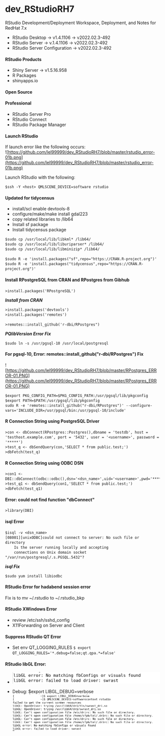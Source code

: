 # dev_RStudioRH7
RStudio Development/Deployment Workspace, Deployment, and Notes for RedHat 7.x
- RStudio Desktop -> v1.4.1106 -> v2022.02.3-492 
- RStudio Server -> v.1.4.1106 -> v2022.02.3-492
- RStudio Server Configuration -> v2022.02.3-492

#### RStudio Products
- Shiny Server -> v1.5.16.958
- R Packages
- shinyapps.io <br/>

#### Open Source

#### Professional
- RStudio Server Pro
- RStudio Connect
- RStudio Package Manager

#### Launch RStudio
If launch error like the following occurs: <br/>
![https://github.com/lel99999/dev_RStudioRH7/blob/master/rstudio_error-01b.png](https://github.com/lel99999/dev_RStudioRH7/blob/master/rstudio_error-01b.png) <br/>

Launch RStudio with the following: <br/>

```
$ssh -Y <host> QMLSCENE_DEVICE=software rstudio
```

#### Updated for tidycensus
- install/scl enable devtools-8
- configure/make/make install gdal223
- copy related libraries to /lib64
- Install sf package
- Install tidycensus package

```
$sudo cp /usr/local/lib/libkml* /lib64/
$sudo cp /usr/local/lib/liburiparser* /lib64/
$sudo cp /usr/local/lib/libminizip* /lib64/

$sudo R -e 'install.packages("sf",repo="https://CRAN.R-project.org")'
$sudo R -e 'install.packages("tidycensus",repo="https://CRAN.R-project.org")'
```

#### Install RPostgreSQL from CRAN and RPostgres from Gibhub
```
>install.packages('RPostgreSQL')
```

***Install from CRAN*** <br/>
```
>install.packages('devtools')
>install.packages('remotes')

>remotes::install_github('r-dbi/RPostgres")
```

***PQlibVersion Error Fix*** <br/>
```
$sudo ln -s /usr/pgsql-10 /usr/local/postgresql
```

#### For pgsql-10, Error: remotes::install_github("r-dbi/RPostgres") Fix
![https://github.com/lel99999/dev_RStudioRH7/blob/master/RPostgres_ERROR-01.PNG](https://github.com/lel99999/dev_RStudioRH7/blob/master/RPostgres_ERROR-01.PNG) <br/>

```
$export PKG_CONFIG_PATH=$PKG_CONFIG_PATH:/usr/pgsql/lib/pkgconfig
$export PATH=$PATH:/usr/pgsql/lib/pkgconfig
sudo R -e 'remotes::install_github("r-dbi/RPostgres")' --configure-vars='INCLUDE_DIR=/usr/pgsql/bin:/usr/pgsql-10/include'
```

#### R Connection String using PostgreSQL Driver
```
>con <- dbConnect(RPostgres::Postgres(),dbname = 'testdb', host = 'testhost.example.com', port = '5432', user = '<username>', password = '*****')
>test_q <- dbSendQuery(con,'SELECT * from public.test;')
>dbFetch(test_q)

```

#### R Connection String using ODBC DSN
```
>con1 <- DBI::dbConnect(odbc::odbc(),dsn='<dsn_name>',uid='<username>',pwd='*****')
>test_q1 <- dbSendQuery(con1,'SELECT * from public.test;')
>dbFetch(test_q1)
```
#### Error: could not find function "dbConnect"
```
>library(DBI)
```
#### isql Error
```
$isql -v <dsn_name>
[08001][unixODBC]could not connect to server: No such file or directory
	Is the server running locally and accepting
	connections on Unix domain socket "/var/run/postgresql/.s.PGSQL.5432"?
```
***isql Fix*** <br/>
```
$sudo yum install libiodbc
```
#### RStudio Error for hadabend session error
Fix is to mv  ~/.rstudio to ~/.rstudio_bkp <br/>

#### RStudio XWindows Error
- review /etc/ssh/sshd_config <br/>
- X11Forwarding on Server and Client

#### Suppress RStudio QT Error 
- Set env QT_LOGGING_RULES
  `$ export QT_LOGGING_RULES='*.debug=false;qt.qpa.*=false'` <br/>

#### RStudio libGL Error:
- ![RStudio libGL Error](https://github.com/lel99999/dev_RStudioRH7/blob/master/rstudio-libGL-errors-01.PNG) <br/>

- Debug: $export LIBGL_DEBUG=verbose
  ![RStudio libGL Debug](https://github.com/lel99999/dev_RStudioRH7/blob/master/rstudio-libGL-debug-01a.png) <br/> 
